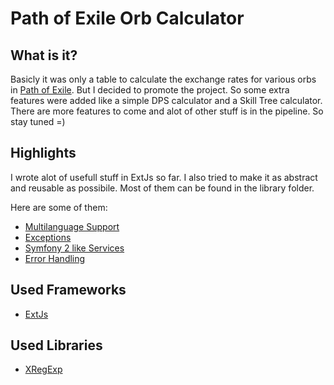 Path of Exile Orb Calculator
============================

What is it?
-----------

Basicly it was only a table to calculate the exchange rates for various orbs in [Path of Exile](http://www.pathofexile.com/).
But I decided to promote the project. So some extra features were added like a simple DPS calculator and
a Skill Tree calculator. There are more features to come and alot of other stuff is in the pipeline. 
So stay tuned =) 

Highlights
----------

I wrote alot of usefull stuff in ExtJs so far. I also tried to make it as abstract and reusable as possibile.
Most of them can be found in the library folder.

Here are some of them:

* [Multilanguage Support](https://github.com/4rg0n/poe_orb_calc/blob/master/js/ext/app/library/language/Language.js)
* [Exceptions](https://github.com/4rg0n/poe_orb_calc/blob/master/js/ext/app/library/exception/Exception.js)
* [Symfony 2 like Services](https://github.com/4rg0n/poe_orb_calc/blob/master/js/ext/app/library/service/Service.js)
* [Error Handling](https://github.com/4rg0n/poe_orb_calc/blob/master/js/ext/app/library/error/ErrorManager.js)

Used Frameworks
---------------

* [ExtJs](http://www.sencha.com/products/extjs/)

Used Libraries
---------------

* [XRegExp](http://xregexp.com/)





